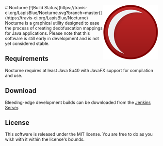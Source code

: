 <img src="https://raw.githubusercontent.com/LapisBlue/Nocturne/master/logo.png" align="right" width="180px">
# Nocturne [![Build Status](https://travis-ci.org/LapisBlue/Nocturne.svg?branch=master)](https://travis-ci.org/LapisBlue/Nocturne)
Nocturne is a graphical utility designed to ease the process of creating deobfuscation mappings for Java applications.
Please note that this software is still early in development and is not yet considered stable.

## Requirements
Nocturne requires at least Java 8u40 with JavaFX support for compilation and use.

## Download
Bleeding-edge development builds can be downloaded from the [Jenkins Server](http://ci.caseif.net/job/Nocturne/).

## License
This software is released under the MIT license. You are free to do as you wish with it within the license's bounds.
